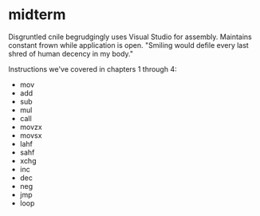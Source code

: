 # midterm

Disgruntled cnile begrudgingly uses Visual Studio for assembly. Maintains
constant frown while application is open. "Smiling would defile every last shred
of human decency in my body."

Instructions we've covered in chapters 1 through 4:

- mov
- add
- sub
- mul
- call
- movzx
- movsx
- lahf
- sahf
- xchg
- inc
- dec
- neg
- jmp
- loop
